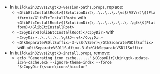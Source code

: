 * In `build\win32\vs12\gtk3-version-paths.props`, replace:
	* `<GlibEtcInstallRoot>$(SolutionDir)\..\..\..\..\vs$(VSVer)\$(Platform)</GlibEtcInstallRoot>` with
`<GlibEtcInstallRoot>$(SolutionDir)\..\..\..\..\..\..\gtk\$(Platform)</GlibEtcInstallRoot>`
	* `<CopyDir>$(GlibEtcInstallRoot)</CopyDir>` with
`<CopyDir>..\..\..\..\gtk3-rel</CopyDir>`
	* `<GtkSeparateVSDllSuffix>-3-vs$(VSVer)</GtkSeparateVSDllSuffix>` with
`<GtkSeparateVSDllSuffix>-3.0</GtkSeparateVSDllSuffix>`
 * In `build\win32\vs12\gtk3-install.props`, remove:
 	* `echo "Generating icon cache......"`
`$(CopyDir)\bin\gtk-update-icon-cache.exe --ignore-theme-index --force "$(CopyDir)\share\icons\hicolor"`

